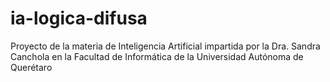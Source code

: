 # ia-logica-difusa
Proyecto de la materia de Inteligencia Artificial impartida por la Dra. Sandra Canchola en la Facultad de Informática de la Universidad Autónoma de Querétaro